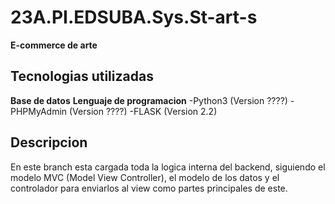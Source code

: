 # 23A.PI.EDSUBA.Sys.St-art-s
**E-commerce de arte**

## Tecnologias utilizadas
**Base de datos**
**Lenguaje de programacion**
-Python3 (Version ????)
-PHPMyAdmin (Version ????)
-FLASK (Version 2.2)


## Descripcion
En este branch esta cargada toda la logica interna del backend, siguiendo el modelo MVC (Model View Controller), el modelo de los datos y el controlador para enviarlos al view como partes principales de este.


